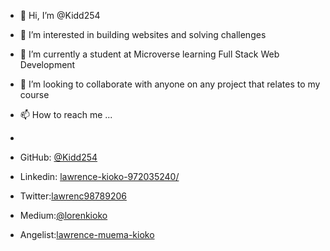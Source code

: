 - 👋 Hi, I’m @Kidd254
- 👀 I’m interested in building websites and solving challenges
- 🌱 I’m currently a student at Microverse learning Full Stack Web Development
- 💞️ I’m looking to collaborate with anyone on any project that relates to my course
- 📫 How to reach me ...
- 
- GitHub: [@Kidd254](https://github.com/Kidd254)

- Linkedin: [lawrence-kioko-972035240/](https://www.linkedin.com/in/lawrence-kioko-972035240/)

- Twitter:[lawrenc98789206](https://twitter.com/lawrenc98789206)

- Medium:[@lorenkioko](https://medium.com/@lorenkioko)

- Angelist:[lawrence-muema-kioko](https://angel.co/u/lawrence-muema-kioko)
